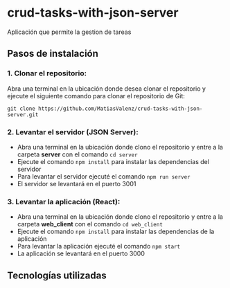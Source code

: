 # crud-tasks-with-json-server
Aplicación que permite la gestion de tareas

## Pasos de instalación

### 1. Clonar el repositorio:

Abra una terminal en la ubicación donde desea clonar el repositorio y ejecute el siguiente comando para clonar el repositorio de Git:

`git clone https://github.com/MatiasValenz/crud-tasks-with-json-server.git`

### 2. Levantar el servidor (JSON Server):

- Abra una terminal en la ubicación donde clono el repositorio y entre a la carpeta **server** con el comando `cd server`
- Ejecute el comando `npm install` para instalar las dependencias del servidor
- Para levantar el servidor ejecuté el comando `npm run server`
- El servidor se levantará en el puerto 3001

### 3. Levantar la aplicación (React):

- Abra una terminal en la ubicación donde clono el repositorio y entre a la carpeta **web_client** con el comando `cd web_client`
- Ejecute el comando `npm install` para instalar las dependencias de la aplicación
- Para levantar la aplicación ejecuté el comando `npm start`
- La aplicación se levantará en el puerto 3000

## Tecnologías utilizadas


